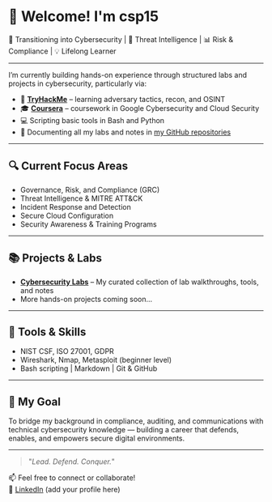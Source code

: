 # 👋 Welcome! I'm csp15

🚀 Transitioning into Cybersecurity | 🔐 Threat Intelligence | 📊 Risk & Compliance | 💡 Lifelong Learner

---

I’m currently building hands-on experience through structured labs and projects in cybersecurity, particularly via:

- 🧠 [**TryHackMe**](https://tryhackme.com/) – learning adversary tactics, recon, and OSINT
- 🎓 [**Coursera**](https://coursera.org) – coursework in Google Cybersecurity and Cloud Security
- 💻 Scripting basic tools in Bash and Python
- 📘 Documenting all my labs and notes in [my GitHub repositories](https://github.com/csp15?tab=repositories)

---

## 🔍 Current Focus Areas
- Governance, Risk, and Compliance (GRC)
- Threat Intelligence & MITRE ATT&CK
- Incident Response and Detection
- Secure Cloud Configuration
- Security Awareness & Training Programs

---

## 📚 Projects & Labs
- [**Cybersecurity Labs**](https://github.com/csp15/cybersecurity-labs) – My curated collection of lab walkthroughs, tools, and notes
- More hands-on projects coming soon...

---

## 🧰 Tools & Skills
- NIST CSF, ISO 27001, GDPR
- Wireshark, Nmap, Metasploit (beginner level)
- Bash scripting | Markdown | Git & GitHub

---

## 🎯 My Goal
To bridge my background in compliance, auditing, and communications with technical cybersecurity knowledge — building a career that defends, enables, and empowers secure digital environments.

---

> "_Lead. Defend. Conquer._"

📫 Feel free to connect or collaborate!  
🔗 [LinkedIn](https://www.linkedin.com/) (add your profile here)
